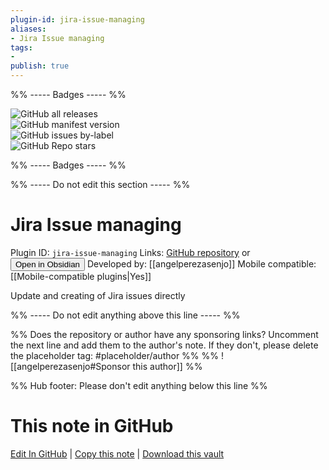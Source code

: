 ```yaml
---
plugin-id: jira-issue-managing
aliases:
- Jira Issue managing
tags: 
- 
publish: true
---
```


%% ----- Badges ----- %%

![GitHub all releases](https://img.shields.io/github/downloads/angelperezasenjo/obsidian-to-jira/total?color=573E7A&logo=github&style=for-the-badge)   
![GitHub manifest version](https://img.shields.io/github/manifest-json/v/angelperezasenjo/obsidian-to-jira?color=573E7A&logo=github&style=for-the-badge)   
![GitHub issues by-label](https://img.shields.io/github/issues/angelperezasenjo/obsidian-to-jira/help%20wanted?color=573E7A&logo=github&style=for-the-badge)   
![GitHub Repo stars](https://img.shields.io/github/stars/angelperezasenjo/obsidian-to-jira?color=573E7A&logo=github&style=for-the-badge)

%% ----- Badges ----- %%

%% ----- Do not edit this section ----- %%

# Jira Issue managing

Plugin ID: `jira-issue-managing`
Links: [GitHub repository](https://github.com/angelperezasenjo/obsidian-to-jira) or [<button id=HH>Open in Obsidian</button>](obsidian://show-plugin?id=jira-issue-managing)
Developed by: [[angelperezasenjo]]
Mobile compatible: [[Mobile-compatible plugins|Yes]]

Update and creating of Jira issues directly

%% ----- Do not edit anything above this line ----- %% 

%% Does the repository or author have any sponsoring links? Uncomment the next line and add them to the author's note. If they don't, please delete the placeholder tag: #placeholder/author %%
%% ![[angelperezasenjo#Sponsor this author]] %%

%% Hub footer: Please don't edit anything below this line %%

# This note in GitHub

<span class="git-footer">[Edit In GitHub](https://github.dev/obsidian-community/obsidian-hub/blob/main/02%20-%20Community%20Expansions/02.05%20All%20Community%20Expansions/Plugins/jira-issue-managing.md "git-hub-edit-note") | [Copy this note](https://raw.githubusercontent.com/obsidian-community/obsidian-hub/main/02%20-%20Community%20Expansions/02.05%20All%20Community%20Expansions/Plugins/jira-issue-managing.md "git-hub-copy-note") | [Download this vault](https://github.com/obsidian-community/obsidian-hub/archive/refs/heads/main.zip "git-hub-download-vault") </span>
